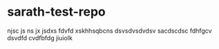 # sarath-test-repo
njsc js
ns jx jsdxs
fdvfd
xskhhsqbcns
dsvsdvsdvdsv
sacdscdsc
fdhfgcv 
dsvdfd
cvdfbfdg
jiuiolk 
